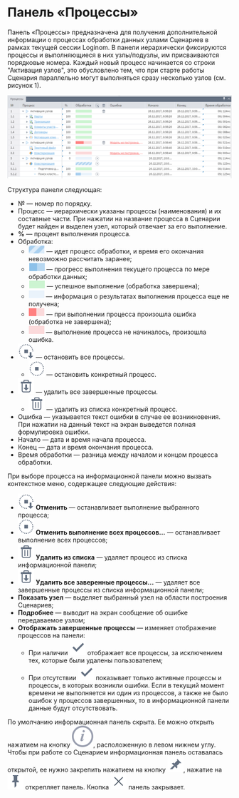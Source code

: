 # Панель «Процессы»

Панель «Процессы» предназначена для получения дополнительной информации о процессах обработки данных узлами Сценариев в рамках текущей сессии Loginom. В панели иерархически фиксируются процессы и выполняющиеся в них узлы/подузлы, им присваиваются порядковые номера. Каждый новый процесс начинается со строки "Активация узлов", это обусловлено тем, что при старте работы Сценария параллельно могут выполняться сразу несколько узлов (см. рисунок 1).

![Панель «Процессы»](./information-panel-1.png)

Структура панели следующая:

* № — номер по порядку.
* Процесс — иерархически указаны процессы (наименования) и их составные части. При нажатии на название процесса в Сценарии будет найден и выделен узел, который отвечает за его выполнение.
* **%** — процент выполнения процесса.
* Обработка:
  * ![](./information-panel-2.png) — идет процесс обработки, и время его окончания невозможно рассчитать заранее;
  * ![](./information-panel-3.png) — прогресс выполнения текущего процесса по мере обработки данных;
  * ![](./information-panel-4.png) — успешное выполнение (обработка завершена);
  * ![](./information-panel-5.png) — информация о результатах выполнения процесса еще не получена;
  * ![](./information-panel-6.png) — при выполнении процесса произошла ошибка (обработка не завершена);
  * ![](./information-panel-7.png) — выполнение процесса не начиналось, произошла ошибка.
* ![](../images/icons/toolbar-controls_18x18/toolbar-controls_18x18_stop-all_default.svg) — остановить все процессы.
  * ![](../images/icons/toolbar-controls_18x18/toolbar-controls_18x18_stop_default.svg) — остановить конкретный процесс.
* ![](../images/icons/toolbar-controls_18x18/toolbar-controls_18x18_delete-all_default.svg) — удалить все завершенные процессы.
  * ![](../media/app/icons/toolbar-18/toolbar-18-8.svg) — удалить из списка конкретный процесс.
* Ошибка — указывается текст ошибки в случае ее возникновения. При нажатии на данный текст на экран выведется полная формулировка ошибки.
* Начало — дата и время начала процесса.
* Конец — дата и время окончания процесса.
* Время обработки — разница между началом и концом процесса обработки.

При выборе процесса на информационной панели можно вызвать контекстное меню, содержащее следующие действия:

* ![](../images/icons/toolbar-controls_18x18/toolbar-controls_18x18_stop-all_default.svg) **Отменить** — останавливает выполнение выбранного процесса;
* ![](../images/icons/toolbar-controls_18x18/toolbar-controls_18x18_stop_default.svg) **Отменить выполнение всех процессов...** — останавливает выполнение всех процессов;
* ![](../media/app/icons/toolbar-18/toolbar-18-8.svg) **Удалить из списка** — удаляет процесс из списка информационной панели;
* ![](../images/icons/toolbar-controls_18x18/toolbar-controls_18x18_delete-all_default.svg) **Удалить все заверенные процессы...** — удаляет все завершенные процессы из списка информационной панели;
* **Показать узел** — выделяет выбранный узел на области построения Сценариев;
* **Подробнее** — выводит на экран сообщение об ошибке передаваемое узлом;
* **Отображать завершенные процессы** — изменяет отображение процессов на панели:
  * При наличии ![](../media/app/icons/toolbar-18/toolbar-18-102.svg) отображает все процессы, за исключением тех, которые были удалены пользователем;
  * При отсутствии ![](../media/app/icons/toolbar-18/toolbar-18-102.svg) показывает только активные процессы и процессы, в которых возникли ошибки. Если в текущий момент времени не выполняется ни один из процессов, а также не было ошибок у процессов завершенных, то в информационной панели данные будут отсутствовать.

По умолчанию информационная панель скрыта. Ее можно открыть нажатием на кнопку ![](./systempanel-status.svg), расположенную в левом нижнем углу. Чтобы при работе со Сценарием информационная панель оставалась открытой, ее нужно закрепить нажатием на кнопку ![](../images/extjs-theme/tools/tool-sprites_18x18/tool-sprites_11.svg), нажатие на ![](../images/extjs-theme/tools/tool-sprites_18x18/tool-sprites_10.svg) открепляет панель.
Кнопка ![](../images/extjs-theme/tools/tool-sprites_18x18/tool-sprites_01.svg) панель закрывает.
